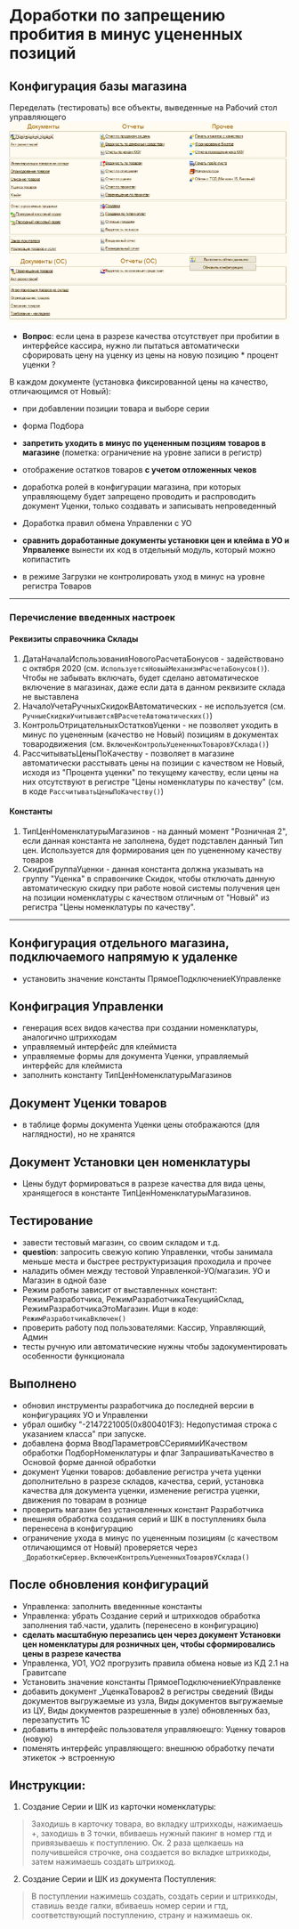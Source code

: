 
# Доработки по запрещению пробития в минус уцененных позиций

## Конфигурация базы магазина

Переделать (тестировать) все объекты, выведенные на Рабочий стол управляющего
![скриншот рабочего стола управляющего](static/2021-01-24-12-53-30.png)

- **Вопрос**: если цена в разрезе качества отсутствует при пробитии в интерфейсе кассира, нужно ли пытаться автоматически сфорировать цену на уценку из цены на новую позицию * процент уценки ?

В каждом документе (установка фиксированной цены на качество, отличающимся от Новый):

- при добавлении позиции товара и выборе серии
- форма Подбора
- **запретить уходить в минус по уцененным позциям товаров в магазине** (пометка: ограничение на уровне записи в регистр)
- отображение остатков товаров **с учетом отложенных чеков**

- доработка ролей в конфигурации магазина, при которых управляющему будет запрещено проводить и распроводить документ Уценки, только создавать и записывать непроведенный
- Доработка правил обмена Управленки с УО

- **сравнить доработанные документы установки цен и клейма в УО и Упрваленке** вынести их код в отдельный модуль, который можно копипастить
- в режиме Загрузки не контролировать уход в минус на уровне регистра Товаров

---

### Перечисление введенных настроек

#### Реквизиты справочника Склады

1. ДатаНачалаИспользованияНовогоРасчетаБонусов - задействовано с октября 2020 (см. `ИспользуетсяНовыйМеханизмРасчетаБонусов()`). Чтобы не забывать включать, будет сделано автоматическое включение в магазинах, даже если дата в данном реквизите склада не выставлена
2. НачалоУчетаРучныхСкидокВАвтоматических - не используется (см. `РучныеСкидкиУчитываютсяВРасчетеАвтоматических()`)
3. КонтрольОтрицательныхОстатковУценки - не позволяет уходить в минус по уцененным (качество не Новый) позициям в документах товародвижения (см. `ВключенКонтрольУцененныхТоваровУСклада()`)
4. РассчитыватьЦеныПоКачеству - позволяет в магазине автоматически расстывать цены на позиции с качеством не Новый, исходя из "Процента уценки" по текущему качеству, если цены на них отсутствуют в регистре "Цены номенклатуры по качеству" (см. в коде `РассчитыватьЦеныПоКачеству()`)

#### Константы

1. ТипЦенНоменклатурыМагазинов - на данный момент "Розничная 2", если данная константа не заполнена, будет подставлен данный Тип цен. Используется для формирования цен по уцененному качеству товаров
2. СкидкиГруппаУценки - данная константа должна указывать на группу "Уценка" в справончике Скидок, чтобы отключать данную автоматическую скидку при работе новой системы получения цен на позиции номенклатуры с качеством отличным от "Новый" из регистра "Цены номенклатуры по качеству".

---

## Конфигурация отдельного магазина, подключаемого напрямую к удаленке

- установить значение константы ПрямоеПодключениеКУправленке

## Конфиграция Управленки

- генерация всех видов качества при создании номенклатуры, аналогично штрихкодам
- управляемый интерфейс для клеймиста
- управляемые формы для документа Уценки, управляемый интерфейс для клеймиста
- заполнить константу ТипЦенНоменклатурыМагазинов

## Документ Уценки товаров

- в таблице формы документа Уценки цены отображаются (для наглядности), но не хранятся

## Документ Установки цен номенклатуры

- Цены будут формироваться в разрезе качества для вида цены, хранящегося в константе ТипЦенНоменклатурыМагазинов.

## Тестирование

- завести тестовый магазин, со своим складом и т.д.
- **question**: запросить свежую копию Управленки, чтобы занимала меньше места и быстрее реструктуризация проходила и прочее
- наладить обмен между тестовой Управленкой-УО/магазин. УО и Магазин в одной базе
- Режим работы зависит от выставленных констант: РежимРазработчика, РежимРазработчикаТекущийСклад, РежимРазработчикаЭтоМагазин. Ищи в коде: `РежимРазработчикаВключен()`
- проверить работу под пользователями: Кассир, Управляющий, Админ
- тесты ручную или автоматические нужны чтобы задокументировать особенности функционала

## Выполнено

- обновил инструменты разработчика до последней версии в конфигурациях УО и Управленки
- убрал ошибку "-2147221005(0x800401F3): Недопустимая строка с указанием класса" при запуске.
- добавлена форма ВводПараметровССериямиИКачеством обработки ПодборНоменклатуры и флаг ЗапрашиватьКачество в Основой форме данной обработки
- документ Уценки товаров: добавление регистра учета уценки дополнительно в разрезе складов, качества, серий, установка качества для документа уценки, изменение регистра уценки, движения по товарам в рознице
- проверить магазин без установленных констант Разработчика
- внешняя обработка создания серий и ШК в поступлениях была перенесена в конфигурацию
- ограничение ухода в минус по уцененным позициям (с качеством отличающимся от Новый) проверяется через `_ДоработкиСервер.ВключенКонтрольУцененныхТоваровУСклада()`

## После обновления конфигураций

- Управленка: заполнить введеннные константы
- Управленка: убрать Создание серий и штрихкодов обработка заполнения таб.части, удалить (перенесено в конфигурацию)
- **сделать масштабную перезапись цен через документ Установки цен номенклатуры для розничных цен, чтобы сформировались цены в разрезе качества**
- Управленка, УО1, УО2 прогрузить правила обмена новые из КД 2.1 на Гравитсапе
- Установить значение константы ПрямоеПодключениеКУправленке
- добавить документ _УценкаТоваров2 в регистры сведений (Виды документов выгружаемые из узла, Виды документов выгружаемые из ЦУ, Виды документов разрешенные в узле) обновленных баз, перезапустить 1С
- добавить в интерфейс пользователя управляюещго: Уценку товаров (новую)
- поменять интерфейс управляющего: внешнюю обработку печати этикеток -> встроенную

## Инструкции:

1. Создание Серии и ШК из карточки номенклатуры:

> Заходишь в карточку товара, во вкладку штрихкоды, нажимаешь +, заходишь в 3 точки, вбиваешь нужный пакинг в номер гтд и привязываешь к поступлению. Ок. 2 раза щелкаешь на получившейся строчке, она создается во вкладке штрихкоды, затем нажимаешь создать штрихкод.

2. Создание Серии и ШК из документа Поступления:

> В поступлении нажимешь создать, создать серии и штрихкоды, ставишь везде галки, вбиваешь номер серии и гтд, соответствующий поступлению, страну и нажимаешь ок.